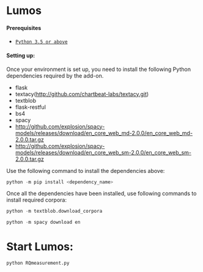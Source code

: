 # Lumos

#### Prerequisites
* [`Python 3.5 or above`](https://www.python.org/downloads/)

#### Setting up:
Once your environment is set up, you need to install the following Python dependencies required by the add-on.
*	flask
*	textacy(http://github.com/chartbeat-labs/textacy.git)
*	textblob
*	flask-restful
*	bs4
*	spacy
*	http://github.com/explosion/spacy-models/releases/download/en_core_web_md-2.0.0/en_core_web_md-2.0.0.tar.gz
*	http://github.com/explosion/spacy-models/releases/download/en_core_web_sm-2.0.0/en_core_web_sm-2.0.0.tar.gz

Use the following command to install the dependencies above:
```python
python -m pip install <dependency_name>
```
Once all the dependencies have been installed, use following commands to install required corpora:
```python
python -m textblob.download_corpora
```
```python
python -m spacy download en
```

# Start Lumos: 
```python
python RQmeasurement.py
```
